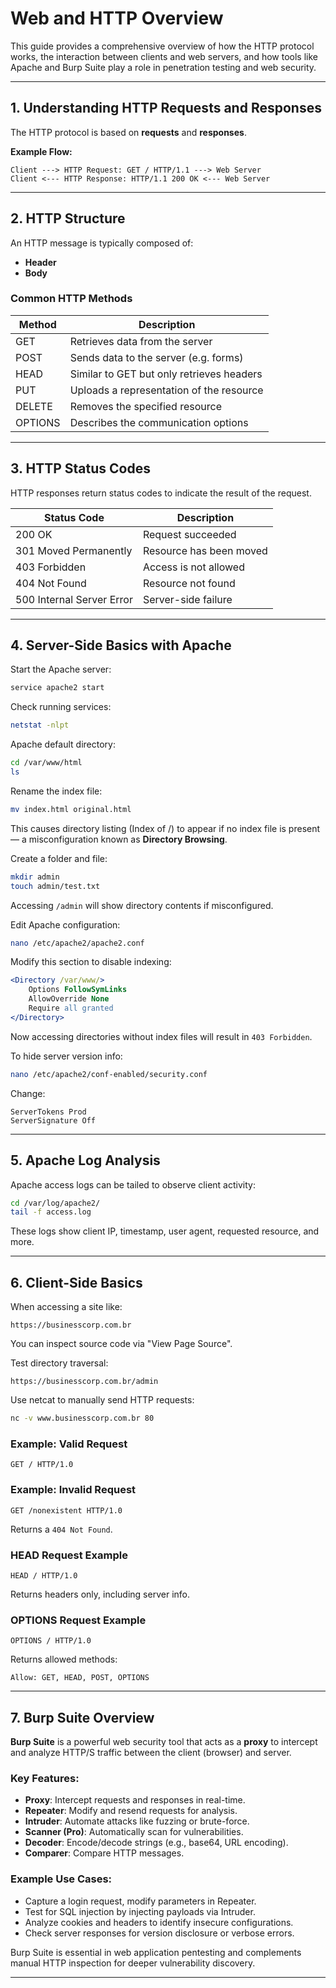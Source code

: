 
# Web and HTTP Overview

This guide provides a comprehensive overview of how the HTTP protocol works, the interaction between clients and web servers, and how tools like Apache and Burp Suite play a role in penetration testing and web security.

---

## 1. Understanding HTTP Requests and Responses

The HTTP protocol is based on **requests** and **responses**.

**Example Flow:**

```
Client ---> HTTP Request: GET / HTTP/1.1 ---> Web Server  
Client <--- HTTP Response: HTTP/1.1 200 OK <--- Web Server
```

---

## 2. HTTP Structure

An HTTP message is typically composed of:
- **Header**
- **Body**

### Common HTTP Methods

| Method  | Description                               |
|---------|-------------------------------------------|
| GET     | Retrieves data from the server            |
| POST    | Sends data to the server (e.g. forms)     |
| HEAD    | Similar to GET but only retrieves headers |
| PUT     | Uploads a representation of the resource  |
| DELETE  | Removes the specified resource            |
| OPTIONS | Describes the communication options       |

---

## 3. HTTP Status Codes

HTTP responses return status codes to indicate the result of the request.

| Status Code | Description                         |
|-------------|-------------------------------------|
| 200 OK      | Request succeeded                   |
| 301 Moved Permanently | Resource has been moved  |
| 403 Forbidden | Access is not allowed             |
| 404 Not Found | Resource not found                |
| 500 Internal Server Error | Server-side failure   |

---

## 4. Server-Side Basics with Apache

Start the Apache server:

```bash
service apache2 start
```

Check running services:

```bash
netstat -nlpt
```

Apache default directory:

```bash
cd /var/www/html
ls
```

Rename the index file:

```bash
mv index.html original.html
```

This causes directory listing (Index of /) to appear if no index file is present — a misconfiguration known as **Directory Browsing**.

Create a folder and file:

```bash
mkdir admin
touch admin/test.txt
```

Accessing `/admin` will show directory contents if misconfigured.

Edit Apache configuration:

```bash
nano /etc/apache2/apache2.conf
```

Modify this section to disable indexing:

```apache
<Directory /var/www/>
    Options FollowSymLinks
    AllowOverride None
    Require all granted
</Directory>
```

Now accessing directories without index files will result in `403 Forbidden`.

To hide server version info:

```bash
nano /etc/apache2/conf-enabled/security.conf
```

Change:

```
ServerTokens Prod
ServerSignature Off
```

---

## 5. Apache Log Analysis

Apache access logs can be tailed to observe client activity:

```bash
cd /var/log/apache2/
tail -f access.log
```

These logs show client IP, timestamp, user agent, requested resource, and more.

---

## 6. Client-Side Basics

When accessing a site like:

```
https://businesscorp.com.br
```

You can inspect source code via "View Page Source".

Test directory traversal:

```
https://businesscorp.com.br/admin
```

Use netcat to manually send HTTP requests:

```bash
nc -v www.businesscorp.com.br 80
```

### Example: Valid Request

```
GET / HTTP/1.0
```

### Example: Invalid Request

```
GET /nonexistent HTTP/1.0
```

Returns a `404 Not Found`.

### HEAD Request Example

```
HEAD / HTTP/1.0
```

Returns headers only, including server info.

### OPTIONS Request Example

```
OPTIONS / HTTP/1.0
```

Returns allowed methods:

```
Allow: GET, HEAD, POST, OPTIONS
```

---

## 7. Burp Suite Overview

**Burp Suite** is a powerful web security tool that acts as a **proxy** to intercept and analyze HTTP/S traffic between the client (browser) and server.

### Key Features:

- **Proxy**: Intercept requests and responses in real-time.
- **Repeater**: Modify and resend requests for analysis.
- **Intruder**: Automate attacks like fuzzing or brute-force.
- **Scanner (Pro)**: Automatically scan for vulnerabilities.
- **Decoder**: Encode/decode strings (e.g., base64, URL encoding).
- **Comparer**: Compare HTTP messages.

### Example Use Cases:

- Capture a login request, modify parameters in Repeater.
- Test for SQL injection by injecting payloads via Intruder.
- Analyze cookies and headers to identify insecure configurations.
- Check server responses for version disclosure or verbose errors.

Burp Suite is essential in web application pentesting and complements manual HTTP inspection for deeper vulnerability discovery.

---
